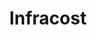 ---
codehost: https://github.com/infracost/infracost
logohandle: infracostio
sort: infracost
title: Infracost
twitter: https://x.com/infracost
website: https://www.infracost.io/
---